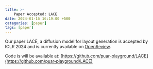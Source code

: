 ```yaml
---
title: >-
    Paper Accepted: LACE
date: 2024-01-16 16:19:00 +500
categories: [paper]
tags: [paper]
---
```

Our paper LACE, a diffusion model for layout generation is accepted by ICLR 2024 and is currently available on [OpenReview](https://openreview.net/forum?id=kJ0qp9Xdsh). <br />

Code is will be available at: [https://github.com/puar-playground/LACE](https://github.com/puar-playground/LACE)




